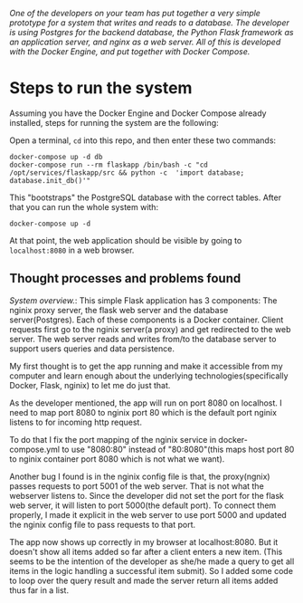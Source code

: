

*One of the developers on your team has put together a very simple prototype for a system that writes and reads to a database. The developer is using Postgres for the backend database, the Python Flask framework as an application server, and nginx as a web server. All of this is developed with the Docker Engine, and put together with Docker Compose.* 

# Steps to run the system

Assuming you have the Docker Engine and Docker Compose already installed, steps for running the system are the following: 

Open a terminal, `cd` into this repo, and then enter these two commands:

    docker-compose up -d db
    docker-compose run --rm flaskapp /bin/bash -c "cd /opt/services/flaskapp/src && python -c  'import database; database.init_db()'"

This "bootstraps" the PostgreSQL database with the correct tables. After that you can run the whole system with:

    docker-compose up -d

At that point, the web application should be visible by going to `localhost:8080` in a web browser. 

## Thought processes and problems found
*System overview.*: This simple Flask application has 3 components: The nginix proxy server, the flask web server and the database server(Postgres). Each of these components is a Docker container. Client requests first go to the nginix server(a proxy) and get redirected to the web server. The web server reads and writes from/to the database server to support users queries and data persistence.

My first thought is to get the app running and make it accessible from my computer and learn enough about the underlying technologies(specifically Docker, Flask, nginix) to let me do just that. 

As the developer mentioned, the app will run on port 8080 on localhost. I need to map port 8080 to nginix port 80 which is the default port nginix listens to for incoming http request.

To do that I fix the port mapping of the nginix service in docker-compose.yml to use "8080:80" instead of "80:8080"(this maps host port 80 to nginix container port 8080 which is not what we want). 

Another bug I found is in the nginix config file is that, the proxy(ngnix) passes requests to port 5001 of the web server. That is not what the webserver listens to. Since the developer did not set the port for the flask web server, it will listen to port 5000(the default port). To connect them properly, I made it explicit in the web server to use port 5000 and updated the nginix config file to pass requests to that port.

The app now shows up correctly in my browser at localhost:8080. But it doesn't show all items added so far after a client enters a new item. (This seems to be the intention of the developer as she/he made a query to get all items in the logic handling a successful item submit). So I added some code to loop over the query result and made the server return all items added thus far in a list. 
